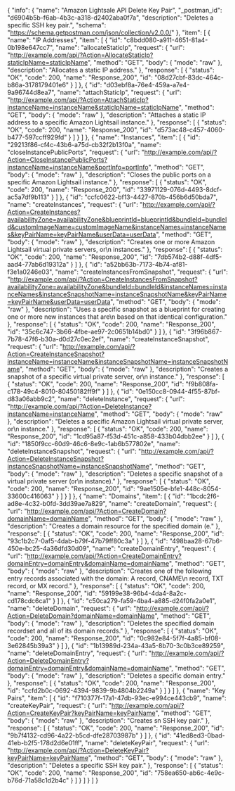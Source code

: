 {
  "info": {
    "name": "Amazon Lightsale API Delete Key Pair",
    "_postman_id": "d6904b5b-f6ab-4b3c-a318-d2402aba0f7a",
    "description": "Deletes a specific SSH key pair.",
    "schema": "https://schema.getpostman.com/json/collection/v2.0.0/"
  },
  "item": [
    {
      "name": "IP Addresses",
      "item": [
        {
          "id": "c8bdd080-a911-4651-81a4-0b198e647cc7",
          "name": "allocateStaticIp",
          "request": {
            "url": "http://example.com/api/?Action=AllocateStaticIp?staticIpName=staticIpName",
            "method": "GET",
            "body": {
              "mode": "raw"
            },
            "description": "Allocates a static IP address."
          },
          "response": [
            {
              "status": "OK",
              "code": 200,
              "name": "Response_200",
              "id": "08d27cbf-83dc-464c-b86a-3178179401e6"
            }
          ]
        },
        {
          "id": "d03ebf8a-76e4-459a-a7e4-9a96744d8ea7",
          "name": "attachStaticIp",
          "request": {
            "url": "http://example.com/api/?Action=AttachStaticIp?instanceName=instanceName&staticIpName=staticIpName",
            "method": "GET",
            "body": {
              "mode": "raw"
            },
            "description": "Attaches a static IP address to a specific Amazon Lightsail instance."
          },
          "response": [
            {
              "status": "OK",
              "code": 200,
              "name": "Response_200",
              "id": "d573ac48-c457-4060-b477-597ccff929fd"
            }
          ]
        }
      ]
    },
    {
      "name": "Instances",
      "item": [
        {
          "id": "29213f86-cf4c-43b6-a75d-cb32f2b13f0a",
          "name": "closeInstancePublicPorts",
          "request": {
            "url": "http://example.com/api/?Action=CloseInstancePublicPorts?instanceName=instanceName&portInfo=portInfo",
            "method": "GET",
            "body": {
              "mode": "raw"
            },
            "description": "Closes the public ports on a specific Amazon Lightsail instance."
          },
          "response": [
            {
              "status": "OK",
              "code": 200,
              "name": "Response_200",
              "id": "33971129-076d-4493-8dcf-ac5a7df9b113"
            }
          ]
        },
        {
          "id": "ccfc0622-bf13-4427-870b-456b6d50bda7",
          "name": "createInstances",
          "request": {
            "url": "http://example.com/api/?Action=CreateInstances?availabilityZone=availabilityZone&blueprintId=blueprintId&bundleId=bundleId&customImageName=customImageName&instanceNames=instanceNames&keyPairName=keyPairName&userData=userData",
            "method": "GET",
            "body": {
              "mode": "raw"
            },
            "description": "Creates one or more Amazon Lightsail virtual private servers, or\n        instances."
          },
          "response": [
            {
              "status": "OK",
              "code": 200,
              "name": "Response_200",
              "id": "7db574b2-d88f-4df5-aad4-77ab6d19312a"
            }
          ]
        },
        {
          "id": "a52bb63b-7173-4b74-af81-f3e1a0246e03",
          "name": "createInstancesFromSnapshot",
          "request": {
            "url": "http://example.com/api/?Action=CreateInstancesFromSnapshot?availabilityZone=availabilityZone&bundleId=bundleId&instanceNames=instanceNames&instanceSnapshotName=instanceSnapshotName&keyPairName=keyPairName&userData=userData",
            "method": "GET",
            "body": {
              "mode": "raw"
            },
            "description": "Uses a specific snapshot as a blueprint for creating one or more new instances that are\n      based on that identical configuration."
          },
          "response": [
            {
              "status": "OK",
              "code": 200,
              "name": "Response_200",
              "id": "35c6c747-3b66-4fbe-ae97-2c0651b14bd0"
            }
          ]
        },
        {
          "id": "3f96b867-7b78-47f6-b30a-d0d27c0ec2ef",
          "name": "createInstanceSnapshot",
          "request": {
            "url": "http://example.com/api/?Action=CreateInstanceSnapshot?instanceName=instanceName&instanceSnapshotName=instanceSnapshotName",
            "method": "GET",
            "body": {
              "mode": "raw"
            },
            "description": "Creates a snapshot of a specific virtual private server, or\n        instance."
          },
          "response": [
            {
              "status": "OK",
              "code": 200,
              "name": "Response_200",
              "id": "f9b808fa-c178-49c4-8010-80450182ff9f"
            }
          ]
        },
        {
          "id": "0e150cc8-0944-4f55-87bf-d83a06abb9c2",
          "name": "deleteInstance",
          "request": {
            "url": "http://example.com/api/?Action=DeleteInstance?instanceName=instanceName",
            "method": "GET",
            "body": {
              "mode": "raw"
            },
            "description": "Deletes a specific Amazon Lightsail virtual private server, or\n        instance."
          },
          "response": [
            {
              "status": "OK",
              "code": 200,
              "name": "Response_200",
              "id": "1cd95a87-f53d-451c-a858-433b04dbb2ee"
            }
          ]
        },
        {
          "id": "1850f9cc-60d9-46c6-8e9c-1ab6b577802e",
          "name": "deleteInstanceSnapshot",
          "request": {
            "url": "http://example.com/api/?Action=DeleteInstanceSnapshot?instanceSnapshotName=instanceSnapshotName",
            "method": "GET",
            "body": {
              "mode": "raw"
            },
            "description": "Deletes a specific snapshot of a virtual private server (or\n        instance)."
          },
          "response": [
            {
              "status": "OK",
              "code": 200,
              "name": "Response_200",
              "id": "9ae1505e-bfe1-448c-8054-33600c416063"
            }
          ]
        }
      ]
    },
    {
      "name": "Domains",
      "item": [
        {
          "id": "1bcdc2f6-ad8e-4c32-b0fd-3dd39ae7a829",
          "name": "createDomain",
          "request": {
            "url": "http://example.com/api/?Action=CreateDomain?domainName=domainName",
            "method": "GET",
            "body": {
              "mode": "raw"
            },
            "description": "Creates a domain resource for the specified domain (e."
          },
          "response": [
            {
              "status": "OK",
              "code": 200,
              "name": "Response_200",
              "id": "93c1b2c7-0af5-4dab-b79f-47b79ff80c3a"
            }
          ]
        },
        {
          "id": "498baa28-67b6-450e-bc25-4a36dfd30d09",
          "name": "createDomainEntry",
          "request": {
            "url": "http://example.com/api/?Action=CreateDomainEntry?domainEntry=domainEntry&domainName=domainName",
            "method": "GET",
            "body": {
              "mode": "raw"
            },
            "description": "Creates one of the following entry records associated with the domain: A record, CNAME\n      record, TXT record, or MX record."
          },
          "response": [
            {
              "status": "OK",
              "code": 200,
              "name": "Response_200",
              "id": "59199e38-96b4-4da4-8a2c-cd178cdc6ca1"
            }
          ]
        },
        {
          "id": "c50ca279-fa59-4ba4-a885-d24f0fa2a0e1",
          "name": "deleteDomain",
          "request": {
            "url": "http://example.com/api/?Action=DeleteDomain?domainName=domainName",
            "method": "GET",
            "body": {
              "mode": "raw"
            },
            "description": "Deletes the specified domain recordset and all of its domain records."
          },
          "response": [
            {
              "status": "OK",
              "code": 200,
              "name": "Response_200",
              "id": "0c982e84-5f7f-4a85-bf08-3e62845b39a3"
            }
          ]
        },
        {
          "id": "1b13989d-234a-43a5-8b70-3c0b3ce89259",
          "name": "deleteDomainEntry",
          "request": {
            "url": "http://example.com/api/?Action=DeleteDomainEntry?domainEntry=domainEntry&domainName=domainName",
            "method": "GET",
            "body": {
              "mode": "raw"
            },
            "description": "Deletes a specific domain entry."
          },
          "response": [
            {
              "status": "OK",
              "code": 200,
              "name": "Response_200",
              "id": "ccfd2b0c-0692-4394-9839-9b4804b2249a"
            }
          ]
        }
      ]
    },
    {
      "name": "Key Pairs",
      "item": [
        {
          "id": "f710377f-17a1-47db-93ec-e994ce443cb9",
          "name": "createKeyPair",
          "request": {
            "url": "http://example.com/api/?Action=CreateKeyPair?keyPairName=keyPairName",
            "method": "GET",
            "body": {
              "mode": "raw"
            },
            "description": "Creates sn SSH key pair."
          },
          "response": [
            {
              "status": "OK",
              "code": 200,
              "name": "Response_200",
              "id": "9b7f4132-cd96-4a22-b5cd-dfe28703987b"
            }
          ]
        },
        {
          "id": "41ed8ed3-0bad-41eb-b2f5-178d2d6e01ff",
          "name": "deleteKeyPair",
          "request": {
            "url": "http://example.com/api/?Action=DeleteKeyPair?keyPairName=keyPairName",
            "method": "GET",
            "body": {
              "mode": "raw"
            },
            "description": "Deletes a specific SSH key pair."
          },
          "response": [
            {
              "status": "OK",
              "code": 200,
              "name": "Response_200",
              "id": "758ea650-ab6c-4e9c-b76d-71a58c1d2b4c"
            }
          ]
        }
      ]
    }
  ]
}